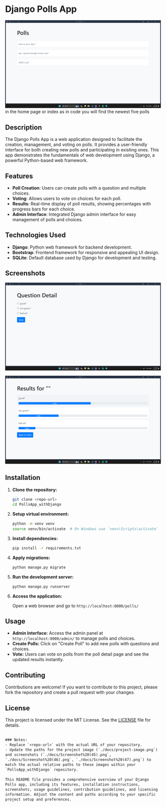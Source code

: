 


# Django Polls App

![Home Image](./screenshots/home.png)
in the home page or index as in code you will find the newest five polls 

## Description

The Django Polls App is a web application designed to facilitate the creation, management, and voting on polls. It provides a user-friendly interface for both creating new polls and participating in existing ones. This app demonstrates the fundamentals of web development using Django, a powerful Python-based web framework.

## Features

- **Poll Creation**: Users can create polls with a question and multiple choices.
- **Voting**: Allows users to vote on choices for each poll.
- **Results**: Real-time display of poll results, showing percentages with progress bars for each choice.
- **Admin Interface**: Integrated Django admin interface for easy management of polls and choices.

## Technologies Used

- **Django**: Python web framework for backend development.
- **Bootstrap**: Frontend framework for responsive and appealing UI design.
- **SQLite**: Default database used by Django for development and testing.

## Screenshots

![choices 1](./screenshots/choices.png)

![results 2](./screenshots/result.png)



## Installation

1. **Clone the repository:**

   ```bash
   git clone <repo-url>
   cd PollsApp_withDjango
   ```

2. **Setup virtual environment:**

   ```bash
   python -m venv venv
   source venv/bin/activate  # On Windows use `venv\Scripts\activate`
   ```

3. **Install dependencies:**

   ```bash
   pip install -r requirements.txt
   ```

4. **Apply migrations:**

   ```bash
   python manage.py migrate
   ```

5. **Run the development server:**

   ```bash
   python manage.py runserver
   ```

6. **Access the application:**

   Open a web browser and go to `http://localhost:8000/polls/`

## Usage

- **Admin Interface:** Access the admin panel at `http://localhost:8000/admin/` to manage polls and choices.
- **Create Polls:** Click on "Create Poll" to add new polls with questions and choices.
- **Vote:** Users can vote on polls from the poll detail page and see the updated results instantly.

## Contributing

Contributions are welcome! If you want to contribute to this project, please fork the repository and create a pull request with your changes.

## License

This project is licensed under the MIT License. See the [LICENSE](./LICENSE) file for details.

```

### Notes:
- Replace `<repo-url>` with the actual URL of your repository.
- Update the paths for the project image (`./docs/project-image.png`) and screenshots (`./docs/Screenshot%20(45).png`, `./docs/Screenshot%20(46).png`, `./docs/Screenshot%20(47).png`) to match the actual relative paths to these images within your `PollsApp_withDjango` repository.

This README file provides a comprehensive overview of your Django Polls app, including its features, installation instructions, screenshots, usage guidelines, contribution guidelines, and licensing information. Adjust the content and paths according to your specific project setup and preferences.

